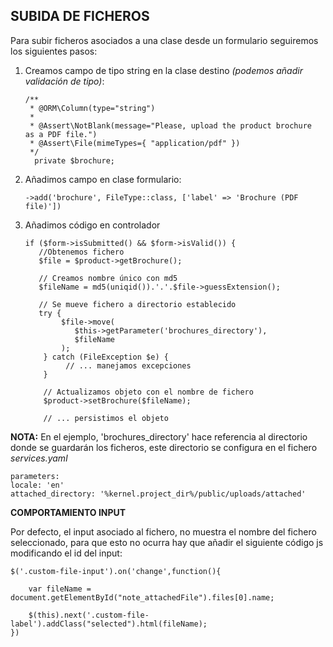 ## SUBIDA DE FICHEROS

Para subir ficheros asociados a una clase desde un formulario seguiremos los siguientes pasos:

1.  Creamos campo de tipo string en la clase destino *(podemos añadir validación de tipo)*:

	    /**
	     * @ORM\Column(type="string")
	     *
	     * @Assert\NotBlank(message="Please, upload the product brochure 	as a PDF file.")
	     * @Assert\File(mimeTypes={ "application/pdf" })
	     */
	      private $brochure;
    
2.  Añadimos campo en clase formulario:

        ->add('brochure', FileType::class, ['label' => 'Brochure (PDF file)'])
    
3.  Añadimos código en controlador
    
	    if ($form->isSubmitted() && $form->isValid()) {
    	   //Obtenemos fichero
    	   $file = $product->getBrochure();
    
	       // Creamos nombre único con md5
    	   $fileName = md5(uniqid()).'.'.$file->guessExtension();
    
           // Se mueve fichero a directorio establecido
           try {
                $file->move(
                   $this->getParameter('brochures_directory'),
                   $fileName
                );
            } catch (FileException $e) {
                 // ... manejamos excepciones
            }
    
            // Actualizamos objeto con el nombre de fichero
            $product->setBrochure($fileName);
    
            // ... persistimos el objeto

 
**NOTA:**   En el ejemplo, 'brochures_directory' hace referencia al directorio donde se guardarán los ficheros, este directorio se configura en el fichero *services.yaml*

    parameters:    
    locale: 'en'
    attached_directory: '%kernel.project_dir%/public/uploads/attached'
    
      

      
**COMPORTAMIENTO INPUT**

Por defecto, el input asociado al fichero, no muestra el nombre del fichero seleccionado, para que esto no ocurra hay que añadir el siguiente código js modificando el id del input:

    $('.custom-file-input').on('change',function(){
    
	    var fileName = document.getElementById("note_attachedFile").files[0].name;
    
	    $(this).next('.custom-file-label').addClass("selected").html(fileName);
	})
